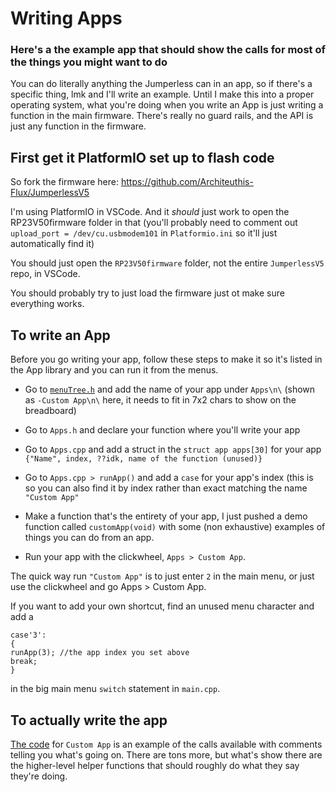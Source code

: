 # Writing Apps



### Here's a the example app that should show the calls for most of the things you might want to do

You can do literally anything the Jumperless can in an app, so if there's a specific thing, lmk and I'll write an example. Until I make this into a proper operating system, what you're doing when you write an App is just writing a function in the main firmware. There's really no guard rails, and the API is just any function in the firmware. 


## First get it PlatformIO set up to flash code

So fork the firmware here: https://github.com/Architeuthis-Flux/JumperlessV5

I'm using PlatformIO in VSCode. And it *should* just work to open the RP23V50firmware folder in that (you'll probably need to comment out `upload_port = /dev/cu.usbmodem101` in `Platformio.ini` so it'll just automatically find it)

You should just open the `RP23V50firmware` folder, not the entire `JumperlessV5` repo, in VSCode.

You should probably try to just load the firmware just ot make sure everything works.

## To write an App

Before you go writing your app, follow these steps to make it so it's listed in the App library and you can run it from the menus.

- Go to [`menuTree.h`](https://github.com/Architeuthis-Flux/JumperlessV5/blob/main/RP23V50firmware/src/menuTree.h) and add the name of your app under `Apps\n\` (shown as `-Custom App\n\` here, it needs to fit in 7x2 chars to show on the breadboard)

- Go to `Apps.h` and declare your function where you'll write your app

- Go to `Apps.cpp` and add a struct in the `struct app apps[30]` for your app 
`{"Name", index, ??idk, name of the function (unused)}`

- Go to `Apps.cpp > runApp()` and add a `case` for your app's index (this is so you can also find it by index rather than exact matching the name `"Custom App"`

- Make a function that's the entirety of your app, I just pushed a demo function called `customApp(void)` with some (non exhaustive) examples of things you can do from an app.

- Run your app with the clickwheel, `Apps > Custom App`.

The quick way run `"Custom App"` is to just enter `2` in the main menu, or just use the clickwheel and go Apps > Custom App.


If you want to add your own shortcut, find an unused menu character and add a 
```
case'3':
{
runApp(3); //the app index you set above
break;
}
``` 
in the big main menu `switch` statement in `main.cpp`.

## To actually write the app

[The code](https://github.com/Architeuthis-Flux/JumperlessV5/blob/6fd4fcba572c4b524435ec36c8901adcedbf52c6/RP23V50firmware/src/Apps.cpp#L141) for `Custom App` is an example of the calls available with comments telling you what's going on. There are tons more, but what's show there are the higher-level helper functions that should roughly do what they say they're doing.






